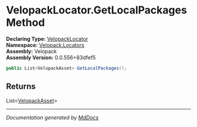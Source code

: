 ﻿<!--  
  <auto-generated>   
    The contents of this file were generated by a tool.  
    Changes to this file may be list if the file is regenerated  
  </auto-generated>   
-->

# VelopackLocator.GetLocalPackages Method

**Declaring Type:** [VelopackLocator](../index.md)  
**Namespace:** [Velopack.Locators](../../index.md)  
**Assembly:** Velopack  
**Assembly Version:** 0.0.556+83dfef5

```csharp
public List<VelopackAsset> GetLocalPackages();
```

## Returns

List\<[VelopackAsset](../../../VelopackAsset/index.md)\>

___

*Documentation generated by [MdDocs](https://github.com/ap0llo/mddocs)*
